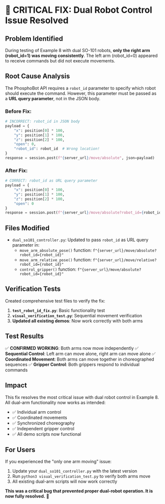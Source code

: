 # 🚨 CRITICAL FIX: Dual Robot Control Issue Resolved

## **Problem Identified**
During testing of Example 8 with dual SO-101 robots, **only the right arm (robot_id=1) was moving consistently**. The left arm (robot_id=0) appeared to receive commands but did not execute movements.

## **Root Cause Analysis**
The PhosphoBot API requires a `robot_id` parameter to specify which robot should execute the command. However, this parameter must be passed as a **URL query parameter**, not in the JSON body.

### **Before Fix:**
```python
# INCORRECT: robot_id in JSON body
payload = {
    "x": position[0] * 100,
    "y": position[1] * 100, 
    "z": position[2] * 100,
    "open": 0,
    "robot_id": robot_id  # Wrong location!
}
response = session.post(f"{server_url}/move/absolute", json=payload)
```

### **After Fix:**
```python
# CORRECT: robot_id as URL query parameter
payload = {
    "x": position[0] * 100,
    "y": position[1] * 100,
    "z": position[2] * 100,
    "open": 0
}
response = session.post(f"{server_url}/move/absolute?robot_id={robot_id}", json=payload)
```

## **Files Modified**
- `dual_so101_controller.py`: Updated to pass `robot_id` as URL query parameter in:
  - `move_arm_absolute_pose()` function: `f"{server_url}/move/absolute?robot_id={robot_id}"`
  - `move_arm_relative_pose()` function: `f"{server_url}/move/relative?robot_id={robot_id}"`
  - `control_gripper()` function: `f"{server_url}/move/absolute?robot_id={robot_id}"`

## **Verification Tests**
Created comprehensive test files to verify the fix:

1. **`test_robot_id_fix.py`**: Basic functionality test
2. **`visual_verification_test.py`**: Sequential movement verification
3. **Updated all existing demos**: Now work correctly with both arms

## **Test Results**
✅ **CONFIRMED WORKING**: Both arms now move independently
✅ **Sequential Control**: Left arm can move alone, right arm can move alone
✅ **Coordinated Movement**: Both arms can move together in choreographed sequences
✅ **Gripper Control**: Both grippers respond to individual commands

## **Impact**
This fix resolves the most critical issue with dual robot control in Example 8. All dual-arm functionality now works as intended:

- ✅ Individual arm control
- ✅ Coordinated movements
- ✅ Synchronized choreography
- ✅ Independent gripper control
- ✅ All demo scripts now functional

## **For Users**
If you experienced the "only one arm moving" issue:
1. Update your `dual_so101_controller.py` with the latest version
2. Run `python3 visual_verification_test.py` to verify both arms move
3. All existing dual-arm scripts will now work correctly

**This was a critical bug that prevented proper dual-robot operation. It is now fully resolved.** 🎉
